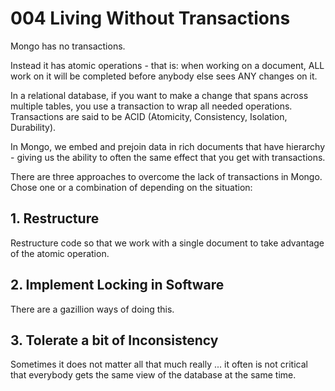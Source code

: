 # 004 Living Without Transactions

Mongo has no transactions.

Instead it has atomic operations - that is: when working on a document, ALL work on it will be completed before anybody else sees ANY changes on it.

In a relational database, if you want to make a change that spans across multiple tables, you use a transaction to wrap all needed operations. Transactions are said to be ACID (Atomicity, Consistency, Isolation, Durability).

In Mongo, we embed and prejoin data in rich documents that have hierarchy - giving us the ability to often the same effect that you get with transactions.

There are three approaches to overcome the lack of transactions in Mongo. Chose one or a combination of depending on the situation:

## 1. Restructure

Restructure code so that we work with a single document to take advantage of the atomic operation.

## 2. Implement Locking in Software

There are a gazillion ways of doing this.

## 3. Tolerate a bit of Inconsistency

Sometimes it does not matter all that much really ... it often is not critical that everybody gets the same view of the database at the same time.
